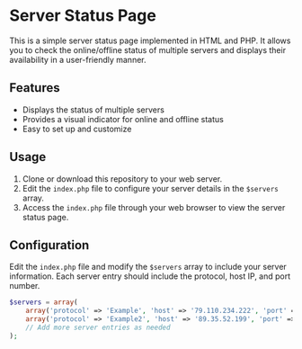 # Server Status Page

This is a simple server status page implemented in HTML and PHP. It allows you to check the online/offline status of multiple servers and displays their availability in a user-friendly manner.

## Features

- Displays the status of multiple servers
- Provides a visual indicator for online and offline status
- Easy to set up and customize

## Usage

1. Clone or download this repository to your web server.
2. Edit the `index.php` file to configure your server details in the `$servers` array.
3. Access the `index.php` file through your web browser to view the server status page.

## Configuration

Edit the `index.php` file and modify the `$servers` array to include your server information. Each server entry should include the protocol, host IP, and port number.

```php
$servers = array(
    array('protocol' => 'Example', 'host' => '79.110.234.222', 'port' => 25565),
    array('protocol' => 'Example2', 'host' => '89.35.52.199', 'port' => 25565),
    // Add more server entries as needed
);
